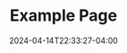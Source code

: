 ---
weight: 999
title: "Example Page"
description: ""
icon: "article"
date: "2024-04-14T22:33:27-04:00"
lastmod: "2024-04-14T22:33:27-04:00"
draft: true
toc: true
---